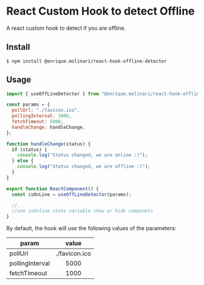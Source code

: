 # React Custom Hook to detect Offline

A react custom hook to detect if you are offline.

## Install

`$ npm install @enrique.molinari/react-hook-offline-detector`

## Usage

```javascript
import { useOffLineDetector } from "@enrique.molinari/react-hook-offline-detector";

const params = {
  pollUrl: "./favicon.ico",
  pollingInterval: 3000,
  fetchTimeout: 5000,
  handleChange: handleChange,
};

function handleChange(status) {
  if (status) {
    console.log("Status changed, we are online :)");
  } else {
    console.log("Status changed, we are offline :(");
  }
}

export function ReactComponent() {
  const isOnLine = useOffLineDetector(params);

  //...
  //use isOnline state variable show or hide componets
}
```

By default, the hook will use the following values of the parameters:

| param           |     value     |
| --------------- | :-----------: |
| pollUrl         | ./favicon.ico |
| pollingInterval |     5000      |
| fetchTimeout    |     1000      |
